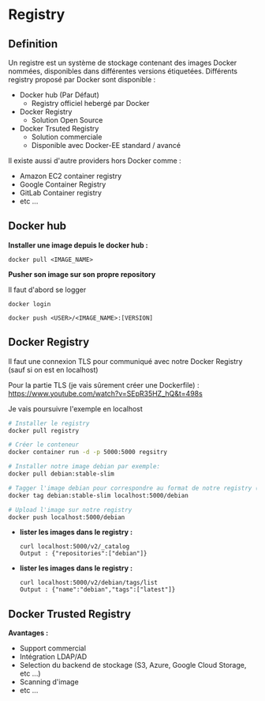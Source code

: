 # Registry

## Definition

Un registre est un système de stockage contenant des images Docker nommées, disponibles dans différentes versions étiquetées.
Différents registry proposé par Docker sont disponible :

- Docker hub (Par Défaut)
    - Registry officiel hebergé par Docker
- Docker Registry
    - Solution Open Source
- Docker Trsuted Registry
    - Solution commerciale
    - Disponible avec Docker-EE standard / avancé

Il existe aussi d'autre providers hors Docker comme :

- Amazon EC2 container registry
- Google Container Registry
- GitLab Container registry
- etc ...


## Docker hub

**Installer une image depuis le docker hub :**

```shell
docker pull <IMAGE_NAME>
```

**Pusher son image sur son propre repository**

Il faut d'abord se logger 

```shell
docker login
```

```shell
docker push <USER>/<IMAGE_NAME>:[VERSION]
```

## Docker Registry

Il faut une connexion TLS pour communiqué avec notre Docker Registry (sauf si on est en localhost)

Pour la partie TLS (je vais sûrement créer une Dockerfile) : https://www.youtube.com/watch?v=SEpR35HZ_hQ&t=498s

Je vais poursuivre l'exemple en localhost

```bash
# Installer le registry 
docker pull registry

# Créer le conteneur
docker container run -d -p 5000:5000 regsitry

# Installer notre image debian par exemple:
docker pull debian:stable-slim

# Tagger l'image debian pour correspondre au format de notre registry (<IP|HOSTNAME>/<PORT>/<NAME>:[VERSION])
docker tag debian:stable-slim localhost:5000/debian

# Upload l'image sur notre registry
docker push localhost:5000/debian
```

- **lister les images dans le registry :**

  ```
  curl localhost:5000/v2/_catalog
  Output : {"repositories":["debian"]}
  ```

- **lister les images dans le registry :**

  ```
  curl localhost:5000/v2/debian/tags/list
  Output : {"name":"debian","tags":["latest"]}
  ```

## Docker Trusted Registry

**Avantages :**

- Support commercial
- Intégration LDAP/AD
- Selection du backend de stockage (S3, Azure, Google Cloud Storage, etc ...)
- Scanning d'image
- etc ...
